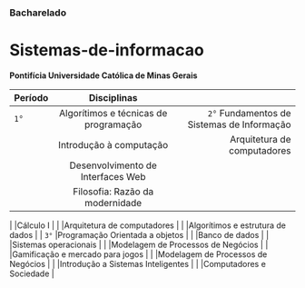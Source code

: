 ### Bacharelado
# Sistemas-de-informacao 
**Pontifícia Universidade Católica de Minas Gerais**
 
| Período  | Disciplinas                         |                                               |
| :---     |        :---:                        |       ---:                                    |
| `1°`     |Algorítimos e técnicas de programação| `2°`     Fundamentos de Sistemas de Informação|
|          |Introdução à computação              |          Arquitetura de computadores          |
|          |Desenvolvimento de Interfaces Web    |
|          |Filosofia: Razão da modernidade      |


|          |Cálculo I                            |
|          |Arquitetura de computadores          |
|          |Algorítimos e estrutura de dados     |
| `3°`     |Programação Orientada a objetos    |
|          |Banco de dados                       |
|          |Sistemas operacionais                |
|          |Modelagem de Processos de Negócios   |
|          |Gamificação e mercado para jogos	    |
|          |Modelagem de Processos de Negócios   |
|          |Introdução a Sistemas Inteligentes   |
|          |Computadores e Sociedade             |
